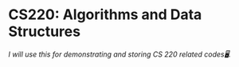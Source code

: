 # CS220: Algorithms and Data Structures
*I will use this for demonstrating and storing CS 220 related codes🖥️.*
